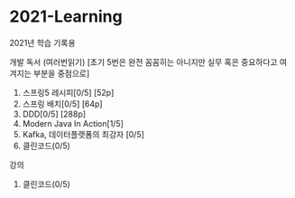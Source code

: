 # 2021-Learning
2021년 학습 기록용

개발 독서 (여러번읽기) [초기 5번은 완전 꼼꼼히는 아니지만 실무 혹은 중요하다고 여겨지는 부분을 중점으로]
1. 스프링5 레시피[0/5] [52p]
2. 스프링 배치[0/5] [64p]
3. DDD[0/5] [288p]
4. Modern Java In Action[1/5]
5. Kafka, 데이터플랫폼의 최강자 [0/5]
6. 클린코드(0/5)

강의
1. 클린코드(0/5)
